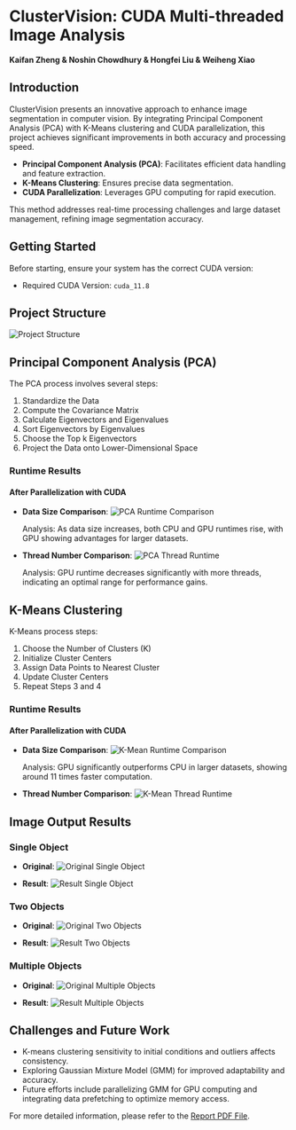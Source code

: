 # ClusterVision: CUDA Multi-threaded Image Analysis
**Kaifan Zheng & Noshin Chowdhury & Hongfei Liu & Weiheng Xiao**
## Introduction
ClusterVision presents an innovative approach to enhance image segmentation in computer vision. By integrating Principal Component Analysis (PCA) with K-Means clustering and CUDA parallelization, this project achieves significant improvements in both accuracy and processing speed.

- **Principal Component Analysis (PCA)**: Facilitates efficient data handling and feature extraction.
- **K-Means Clustering**: Ensures precise data segmentation.
- **CUDA Parallelization**: Leverages GPU computing for rapid execution.

This method addresses real-time processing challenges and large dataset management, refining image segmentation accuracy.

## Getting Started
Before starting, ensure your system has the correct CUDA version:
- Required CUDA Version: `cuda_11.8`

## Project Structure
![Project Structure](https://github.com/Noshin03/ClusterVision--CUDA-Multi-threaded-Image-Analysis/blob/main/ImageResources/structure.jpg)

## Principal Component Analysis (PCA)
The PCA process involves several steps:
1. Standardize the Data
2. Compute the Covariance Matrix
3. Calculate Eigenvectors and Eigenvalues
4. Sort Eigenvectors by Eigenvalues
5. Choose the Top k Eigenvectors
6. Project the Data onto Lower-Dimensional Space

### Runtime Results
#### After Parallelization with CUDA
- **Data Size Comparison**: 
  ![PCA Runtime Comparison](https://github.com/Noshin03/ClusterVision--CUDA-Multi-threaded-Image-Analysis/blob/main/ImageResources/PCA_time_compare.png)

  Analysis: As data size increases, both CPU and GPU runtimes rise, with GPU showing advantages for larger datasets.

- **Thread Number Comparison**:
  ![PCA Thread Runtime](https://github.com/Noshin03/ClusterVision--CUDA-Multi-threaded-Image-Analysis/blob/main/ImageResources/PCA_THREAD_RUNTIME.png)

  Analysis: GPU runtime decreases significantly with more threads, indicating an optimal range for performance gains.

## K-Means Clustering
K-Means process steps:
1. Choose the Number of Clusters (K)
2. Initialize Cluster Centers
3. Assign Data Points to Nearest Cluster
4. Update Cluster Centers
5. Repeat Steps 3 and 4

### Runtime Results
#### After Parallelization with CUDA
- **Data Size Comparison**:
  ![K-Mean Runtime Comparison](https://github.com/Noshin03/ClusterVision--CUDA-Multi-threaded-Image-Analysis/blob/main/ImageResources/K_MEAN_runtime_compare.png)

  Analysis: GPU significantly outperforms CPU in larger datasets, showing around 11 times faster computation.

- **Thread Number Comparison**:
  ![K-Mean Thread Runtime](https://github.com/Noshin03/ClusterVision--CUDA-Multi-threaded-Image-Analysis/blob/main/ImageResources/k_mean_THREAD_runtime.png)

## Image Output Results
### Single Object
- **Original**:
  ![Original Single Object](https://github.com/Noshin03/ClusterVision--CUDA-Multi-threaded-Image-Analysis/blob/main/sourceCode/Test4.png)

- **Result**:
  ![Result Single Object](https://github.com/Noshin03/ClusterVision--CUDA-Multi-threaded-Image-Analysis/blob/main/sourceCode/Test4_out.png)

### Two Objects
- **Original**:
  ![Original Two Objects](https://github.com/Noshin03/ClusterVision--CUDA-Multi-threaded-Image-Analysis/blob/main/ImageResources/test5.jpg)

- **Result**:
  ![Result Two Objects](https://github.com/Noshin03/ClusterVision--CUDA-Multi-threaded-Image-Analysis/blob/main/ImageResources/test5_out.png)

### Multiple Objects
- **Original**:
  ![Original Multiple Objects](https://github.com/Noshin03/ClusterVision--CUDA-Multi-threaded-Image-Analysis/blob/main/sourceCode/Test3.png)

- **Result**:
  ![Result Multiple Objects](https://github.com/Noshin03/ClusterVision--CUDA-Multi-threaded-Image-Analysis/blob/main/ImageResources/test6%20result.png)

## Challenges and Future Work
- K-means clustering sensitivity to initial conditions and outliers affects consistency.
- Exploring Gaussian Mixture Model (GMM) for improved adaptability and accuracy.
- Future efforts include parallelizing GMM for GPU computing and integrating data prefetching to optimize memory access.

For more detailed information, please refer to the [Report PDF File](https://github.com/kaifanzheng/Parallelized-Image-Clustering-with-K_mean/blob/main/proj%206%20Final%20report.pdf).
